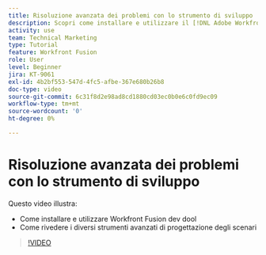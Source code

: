 ```yaml
---
title: Risoluzione avanzata dei problemi con lo strumento di sviluppo
description: Scopri come installare e utilizzare il [!DNL Adobe Workfront Fusion dev tool]e rivedere i diversi strumenti avanzati di progettazione degli scenari inclusi.
activity: use
team: Technical Marketing
type: Tutorial
feature: Workfront Fusion
role: User
level: Beginner
jira: KT-9061
exl-id: 4b2bf553-547d-4fc5-afbe-367e680b26b8
doc-type: video
source-git-commit: 6c31f8d2e98ad8cd1880cd03ec0b0e6c0fd9ec09
workflow-type: tm+mt
source-wordcount: '0'
ht-degree: 0%

---
```


# Risoluzione avanzata dei problemi con lo strumento di sviluppo

Questo video illustra:

* Come installare e utilizzare Workfront Fusion dev dool
* Come rivedere i diversi strumenti avanzati di progettazione degli scenari

>[!VIDEO](https://video.tv.adobe.com/v/335302/?quality=12&learn=on)
